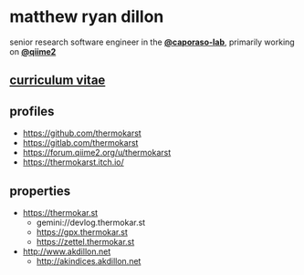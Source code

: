 # matthew ryan dillon

senior research software engineer in the
[**@caporaso-lab**](https://github.com/caporaso-lab), primarily working on
[**@qiime2**](https://github.com/qiime2)

## [curriculum vitae](https://docs.google.com/document/d/e/2PACX-1vSSAGQWRA5yENXD6BwuTDY1EAMEMws4RcxfkW6wa8Y3jddS4d0C3go4-0mJO-94FHi1X_zRg8w-Cplp/pub)

## profiles

- https://github.com/thermokarst
- https://gitlab.com/thermokarst
- https://forum.qiime2.org/u/thermokarst
- https://thermokarst.itch.io/

## properties

- https://thermokar.st
  - gemini://devlog.thermokar.st
  - https://gpx.thermokar.st
  - https://zettel.thermokar.st
- http://www.akdillon.net
  - http://akindices.akdillon.net
